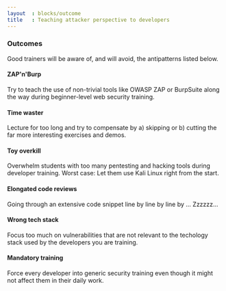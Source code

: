 ```yaml
---
layout  : blocks/outcome
title	: Teaching attacker perspective to developers
---
```


### Outcomes

Good trainers will be aware of, and will avoid, the antipatterns listed below.

#### ZAP'n'Burp

Try to teach the use of non-trivial tools like OWASP ZAP or BurpSuite
along the way during beginner-level web security training.

#### Time waster

Lecture for too long and try to compensate
by a) skipping or b) cutting the far more interesting exercises and
demos.

#### Toy overkill

Overwhelm students with too many pentesting and hacking tools
during developer training. Worst case: Let them use Kali Linux right
from the start.

#### Elongated code reviews

Going through an extensive code snippet line by line by line by ...
Zzzzzz...

#### Wrong tech stack

Focus too much on vulnerabilities that are not relevant to the
techology stack used by the developers you are training.

#### Mandatory training

Force every developer into generic security training even though it
might not affect them in their daily work.

